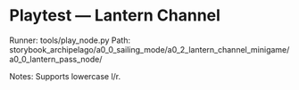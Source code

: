 # Playtest — Lantern Channel

Runner: tools/play_node.py
Path: storybook_archipelago/a0_0_sailing_mode/a0_2_lantern_channel_minigame/a0_0_lantern_pass_node/

Notes: Supports lowercase l/r.
